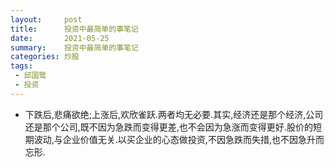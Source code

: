 ```yaml
---
layout:     post
title:      投资中最简单的事笔记
date:       2021-05-25
summary:    投资中最简单的事笔记
categories: 炒股
tags:
 - 邱国鹭
 - 投资
---
```


- 下跌后,悲痛欲绝;上涨后,欢欣雀跃.两者均无必要.其实,经济还是那个经济,公司还是那个公司,既不因为急跌而变得更差,也不会因为急涨而变得更好.股价的短期波动,与企业价值无关.以买企业的心态做投资,不因急跌而失措,也不因急升而忘形.

